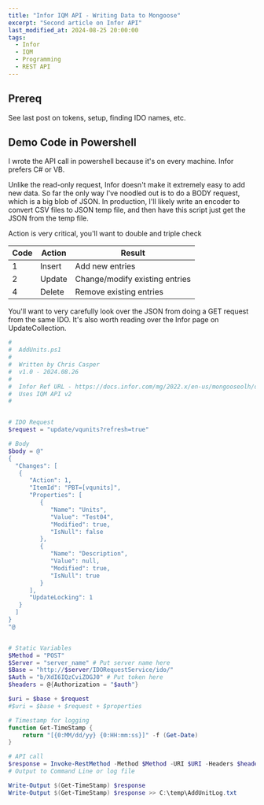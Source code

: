 ```yaml
---
title: "Infor IQM API - Writing Data to Mongoose"
excerpt: "Second article on Infor API"
last_modified_at: 2024-08-25 20:00:00
tags:
  - Infor
  - IQM
  - Programming
  - REST API
---
```




## Prereq

See last post on tokens, setup, finding IDO names, etc.


## Demo Code in Powershell

I wrote the API call in powershell because it's on every machine. Infor prefers C# or VB.   
  
Unlike the read-only request, Infor doesn't make it extremely easy to add new data. So far the only way I've noodled out is to do a BODY request, which is a big blob of JSON. In production, I'll likely write an encoder to convert CSV files to JSON temp file, and then have this script just get the JSON from the temp file. 

Action is very critical, you'll want to double and triple check

| Code | Action | Result |
| -------- | ------- |------- |
| 1 | Insert | Add new entries |
| 2 | Update | Change/modify existing entries |
| 4 | Delete | Remove existing entries |

You'll want to very carefully look over the JSON from doing a GET request from the same IDO. It's also worth reading over the Infor page on UpdateCollection. 

```powershell
#
#  AddUnits.ps1
#
#  Written by Chris Casper
#  v1.0 - 2024.08.26
#
#  Infor Ref URL - https://docs.infor.com/mg/2022.x/en-us/mongooseolh/default.html?helpcontent=mgiiea/rrd1576802617893.html
#  Uses IQM API v2
#


# IDO Request
$request = "update/vqunits?refresh=true"

# Body
$body = @"
{
  "Changes": [
   {
      "Action": 1,
      "ItemId": "PBT=[vqunits]",
      "Properties": [
         {
            "Name": "Units",
            "Value": "Test04",
            "Modified": true,
            "IsNull": false
         },
         {
            "Name": "Description",
            "Value": null,
            "Modified": true,
            "IsNull": true
         }
      ],
      "UpdateLocking": 1
   }
  ]
}
"@


# Static Variables
$Method = "POST"
$Server = "server_name" # Put server name here
$Base = "http://$server/IDORequestService/ido/"
$Auth = "b/XdI6IQzCviZOGJ0" # Put token here
$headers = @{Authorization = "$auth"}

$uri = $base + $request
#$uri = $base + $request + $properties

# Timestamp for logging
function Get-TimeStamp {
    return "[{0:MM/dd/yy} {0:HH:mm:ss}]" -f (Get-Date)
}

# API call
$response = Invoke-RestMethod -Method $Method -URI $URI -Headers $headers -ContentType "application/json" -Body $body 
# Output to Command Line or log file

Write-Output $(Get-TimeStamp) $response
Write-Output $(Get-TimeStamp) $response >> C:\temp\AddUnitLog.txt
```



